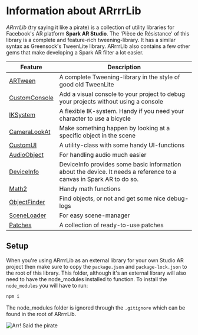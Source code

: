 # Information about ARrrrLib
*ARrrrLib* (try saying it like a pirate) is a collection of utility libraries for Facebook's AR platform **Spark AR Studio**.
The 'Pièce de Résistance' of this library is a complete and feature-rich tweening-library. It has a similar syntax as Greensock's TweenLite library. ARrrrLib also contains a few other gems that make developing a Spark AR filter a lot easier.

Feature | Description
--- | ---
[ARTween](src/ARTween) | A complete Tweening-library in the style of good old TweenLite
[CustomConsole](src/CustomConsole) | Add a visual console to your project to debug your projects without using a console
[IKSystem](src/IKSystem) | A flexible IK-system. Handy if you need your character to use a bicycle
[CameraLookAt](src/CameraLookat) | Make something happen by looking at a specific object in the scene
[CustomUI](src/CustomUI) | A utility-class with some handy UI-functions
[AudioObject](src/AudioObject) | For handling audio much easier
[DeviceInfo](src/DeviceInfo) | DeviceInfo provides some basic information about the device. It needs a reference to a canvas in Spark AR to do so.
[Math2](src/Math2) | Handy math functions
[ObjectFinder](src/ObjectFinder) | Find objects, or not and get some nice debug-logs
[SceneLoader](src/SceneLoader) | For easy scene-manager
[Patches](src/Patches) | A collection of ready-to-use patches

## Setup
When you're using ARrrrLib as an external library for your own Studio AR project then make sure to copy the ```package.json``` and ```package-lock.json``` to the root of this library. This folder, although it's an external library will also need to have the node_modules installed to function. To install the ```node_modules``` you will have to run:
```javascript
npm i
```
The node_modules folder is ignored through the ```.gitignore``` which can be found in the root of ARrrrLib.

![Arr! Said the pirate](https://github.com/ypmits/ARrrrLib/blob/develop/images/pirate.png?raw=true)
